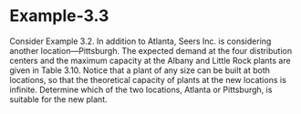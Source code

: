 # Example-3.3

Consider Example 3.2. In addition to Atlanta, Seers Inc. is considering another location—Pittsburgh. The expected demand at the four distribution centers and the maximum capacity at the Albany and Little Rock plants are given in Table 3.10. Notice that a plant of any size can be built at both locations, so that the theoretical capacity of plants at the new locations is infinite. Determine which of the two locations, Atlanta or Pittsburgh, is suitable for the new plant.
